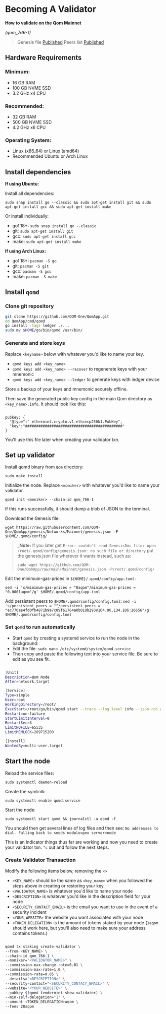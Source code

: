 # Becoming A Validator

**How to validate on the Qom Mainnet**

*(qom_766-1)*

> Genesis file [Published](https://github.com/QOM-One/QomApp/raw/main/Mainnet/genesis.json)
> Peers list [Published](https://github.com/QOM-One/QomApp/blob/main/Mainnet/peers.txt)

## Hardware Requirements

### Minimum:
* 16 GB RAM
* 100 GB NVME SSD
* 3.2 GHz x4 CPU

### Recommended:
* 32 GB RAM
* 500 GB NVME SSD
* 4.2 GHz x6 CPU

### Operating System:
* Linux (x86_64) or Linux (amd64)
* Recommended Ubuntu or Arch Linux

## Install dependencies 

**If using Ubuntu:**

Install all dependencies:

`sudo snap install go --classic && sudo apt-get install git && sudo apt-get install gcc && sudo apt-get install make`

Or install individually:

* go1.18+: `sudo snap install go --classic`
* git: `sudo apt-get install git`
* gcc: `sudo apt-get install gcc`
* make: `sudo apt-get install make`

**If using Arch Linux:**

* go1.18+: `pacman -S go`
* git: `pacman -S git`
* gcc: `pacman -S gcc`
* make: `pacman -S make`

## Install `qomd`

### Clone git repository

```bash
git clone https://github.com/QOM-One/QomApp.git
cd QomApp/cmd/qomd
go install -tags ledger ./...
sudo mv $HOME/go/bin/qomd /usr/bin/

```

### Generate and store keys

Replace `<keyname>` below with whatever you'd like to name your key.

*  `qomd keys add <key_name>`
*  `qomd keys add <key_name> --recover` to regenerate keys with your mnemonic
*  `qomd keys add <key_name> --ledger` to generate keys with ledger device

Store a backup of your keys and mnemonic securely offline.

Then save the generated public key config in the main Qom directory as `<key_name>.info`. It should look like this:

```

pubkey: {
  "@type":" ethermint.crypto.v1.ethsecp256k1.PubKey",
  "key":"############################################"
}

```

You'll use this file later when creating your validator txn.

## Set up validator

Install qomd binary from `Qom` directory: 

`sudo make install`

Initialize the node. Replace `<moniker>` with whatever you'd like to name your validator.

`qomd init <moniker> --chain-id qom_766-1`

If this runs successfully, it should dump a blob of JSON to the terminal.

Download the Genesis file: 

`wget https://raw.githubusercontent.com/QOM-One/QomApp/genesis/Networks/Mainnet/genesis.json -P $HOME/.qomd/config/` 

> _**Note:** If you later get `Error: couldn't read GenesisDoc file: open /root/.qomd/config/genesis.json: no such file or directory` put the genesis.json file wherever it wants instead, such as:
> 
> `sudo wget https://github.com/QOM-One/QomApp/raw/main/Mainnet/genesis.json -P/root/.qomd/config/`

Edit the minimum-gas-prices in `${HOME}/.qomd/config/app.toml`:

`sed -i 's/minimum-gas-prices = "0aqom"/minimum-gas-prices = "0.0001aqom"/g' $HOME/.qomd/config/app.toml`

Add persistent peers to `$HOME/.qomd/config/config.toml`:
`sed -i 's/persistent_peers = ""/persistent_peers = "ec770ae4fd0fb4871b9a7c09f61764a0b010b293@164.90.134.106:26656"/g' $HOME/.qomd/config/config.toml`

### Set `qomd` to run automatically

* Start `qomd` by creating a systemd service to run the node in the background: 
* Edit the file: `sudo nano /etc/systemd/system/qomd.service`
* Then copy and paste the following text into your service file. Be sure to edit as you see fit.

```bash

[Unit]
Description=Qom Node
After=network.target

[Service]
Type=simple
User=root
WorkingDirectory=/root/
ExecStart=/root/go/bin/qomd start --trace --log_level info --json-rpc.api eth,txpool,net,debug,web3 --api.enable
Restart=on-failure
StartLimitInterval=0
RestartSec=3
LimitNOFILE=65535
LimitMEMLOCK=209715200

[Install]
WantedBy=multi-user.target

```

## Start the node

Reload the service files: 

`sudo systemctl daemon-reload`

Create the symlinlk: 

`sudo systemctl enable qomd.service`

Start the node: 

`sudo systemctl start qomd && journalctl -u qomd -f`

You should then get several lines of log files and then see: `No addresses to dial. Falling back to seeds module=pex server=node`

This is an indicator things thus far are working and now you need to create your validator txn. `^c` out and follow the next steps.

### Create Validator Transaction

Modify the following items below, removing the `<>`

- `<KEY_NAME>` should be the same as `<key_name>` when you followed the steps above in creating or restoring your key.
- `<VALIDATOR_NAME>` is whatever you'd like to name your node
- `<DESCRIPTION>` is whatever you'd like in the description field for your node
- `<SECURITY_CONTACT_EMAIL>` is the email you want to use in the event of a security incident
- `<YOUR_WEBSITE>` the website you want associated with your node
- `<TOKEN_DELEGATION>` is the amount of tokens staked by your node (`1aqom` should work here, but you'll also need to make sure your address contains tokens.)

```bash

qomd tx staking create-validator \
--from <KEY_NAME> \
--chain-id qom_766-1 \
--moniker="<VALIDATOR_NAME>" \
--commission-max-change-rate=0.01 \
--commission-max-rate=1.0 \
--commission-rate=0.05 \
--details="<DESCRIPTION>" \
--security-contact="<SECURITY_CONTACT_EMAIL>" \
--website="<YOUR_WEBSITE>" \
--pubkey $(qomd tendermint show-validator) \
--min-self-delegation="1" \
--amount <TOKEN_DELEGATION>aqom \
--fees 20aqom

```

